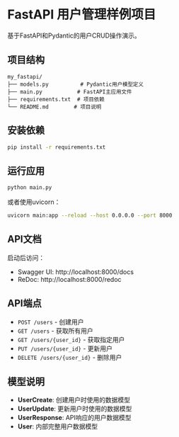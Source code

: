 # FastAPI 用户管理样例项目

基于FastAPI和Pydantic的用户CRUD操作演示。

## 项目结构

```
my_fastapi/
├── models.py          # Pydantic用户模型定义
├── main.py           # FastAPI主应用文件
├── requirements.txt  # 项目依赖
└── README.md        # 项目说明
```

## 安装依赖

```bash
pip install -r requirements.txt
```

## 运行应用

```bash
python main.py
```

或者使用uvicorn：

```bash
uvicorn main:app --reload --host 0.0.0.0 --port 8000
```

## API文档

启动后访问：
- Swagger UI: http://localhost:8000/docs
- ReDoc: http://localhost:8000/redoc

## API端点

- `POST /users` - 创建用户
- `GET /users` - 获取所有用户
- `GET /users/{user_id}` - 获取指定用户
- `PUT /users/{user_id}` - 更新用户
- `DELETE /users/{user_id}` - 删除用户

## 模型说明

- **UserCreate**: 创建用户时使用的数据模型
- **UserUpdate**: 更新用户时使用的数据模型  
- **UserResponse**: API响应的用户数据模型
- **User**: 内部完整用户数据模型
